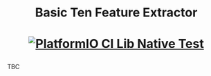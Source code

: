 <h1 align="center">Basic Ten Feature Extractor</h1>
<h1 align="center">

[![PlatformIO CI Lib Native Test](https://github.com/Inmoresentum/BasicTenFeaturesExtractor/actions/workflows/test_lib_native.yml/badge.svg)](https://github.com/Inmoresentum/BasicTenFeaturesExtractor/actions/workflows/test_lib_native.yml)

</h1>

TBC